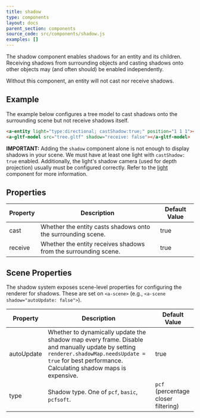 ```yaml
---
title: shadow
type: components
layout: docs
parent_section: components
source_code: src/components/shadow.js
examples: []
---
```


The shadow component enables shadows for an entity and its children. Receiving
shadows from surrounding objects and casting shadows onto other objects may
(and often should) be enabled independently.

Without this component, an entity will not cast nor receive shadows.

## Example

The example below configures a tree model to cast shadows onto the surrounding
scene but not receive shadows itself.

```html
<a-entity light="type:directional; castShadow:true;" position="1 1 1"></a-entity>
<a-gltf-model src="tree.gltf" shadow="receive: false"></a-gltf-model>
```

[light]: ./light.md#configuring-shadows
**IMPORTANT:** Adding the `shadow` component alone is not enough to display
shadows in your scene. We must have at least one light with `castShadow:
true` enabled.  Additionally, the light's shadow camera (used for depth
projection) usually must be configured correctly. Refer to the [light][light]
component for more information.

## Properties

| Property | Description                                                     | Default Value |
|----------|-----------------------------------------------------------------|---------------|
| cast     | Whether the entity casts shadows onto the surrounding scene.    | true          |
| receive  | Whether the entity receives shadows from the surrounding scene. | true          |

## Scene Properties

The shadow system exposes scene-level properties for configuring the renderer
for shadows. These are set on `<a-scene>` (e.g., `<a-scene shadow="autoUpdate:
  false">`).

| Property           | Description                                                                                                                                                                                           | Default Value                       |
|--------------------|-------------------------------------------------------------------------------------------------------------------------------------------------------------------------------------------------------|-------------------------------------|
| autoUpdate         | Whether to dynamically update the shadow map every frame. Disable and manually update by setting `renderer.shadowMap.needsUpdate = true` for best performance. Calculating shadow maps is expensive. | true                                |
| type               | Shadow type. One of `pcf`, `basic`, `pcfsoft`.                                                                                                                                                        | `pcf` (percentage closer filtering) |
